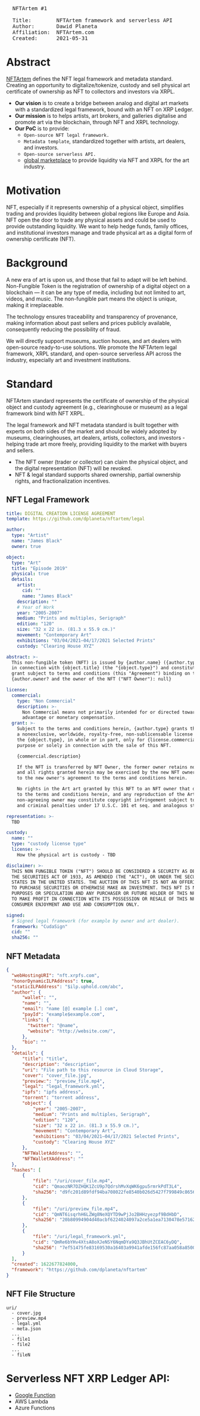 <pre>
  NFTArtem #1

  Title:        NFTArtem framework and serverless API
  Author:       Dawid Planeta <dawid.p@nftartem.com>
  Affiliation:  NFTArtem.com <https://nftartem.com>
  Created:      2021-05-31
</pre>


# Abstract

[NFTArtem](https://nftartem.com) defines the NFT legal framework and metadata standard. Creating an opportunity to digitalize/tokenize, custody and sell physical art certificate of ownership as NFT to collectors and investors via XRPL.

- **Our vision** is to create a bridge between analog and digital art markets with a standardized legal framework, bound with an NFT on XRP Ledger.
- **Our mission** is to helps artists, art brokers, and galleries digitalise and promote art via the blockchain, through NFT and XRPL technology.
- **Our PoC** is to provide:
  - `Open-source NFT legal framework.`
  - `Metadata template`, standardized together with artists, art dealers, and investors.
  - `Open-source serverless API.`
  - [global marketplace](https://nftartem.com) to provide liquidity via NFT and XRPL for the art industry.


# Motivation

NFT, especially if it represents ownership of a physical object, simplifies trading and provides liquidity between global regions like Europe and Asia. 
NFT open the door to trade any physical assets and could be used to provide outstanding liquidity. 
We want to help hedge funds, family offices, and institutional investors manage and trade physical art as a digital form of ownership certificate (NFT).


# Background

A new era of art is upon us, and those that fail to adapt will be left behind.
Non-Fungible Token is the registration of ownership of a digital object on a blockchain — it can be any type of media, including but not limited to art, videos, and music. The non-fungible part means the object is unique, making it irreplaceable.

The technology ensures traceability and transparency of provenance, making information about past sellers and prices publicly available, consequently reducing the possibility of fraud.

We will directly support museums, auction houses, and art dealers with open-source ready-to-use solutions.
We promote the NFTArtem legal framework, XRPL standard, and open-source serverless API across the industry, especially art and investment institutions.


# Standard

NFTArtem standard represents the certificate of ownership of the physical object and custody agreement (e.g., clearinghouse or museum) as a legal framework bind with NFT XRPL.

The legal framework and NFT metadata standard is built together with experts on both sides of the market and should be widely adopted by museums, clearinghouses, art dealers, artists, collectors, and investors - helping trade art more freely, providing liquidity to the market with buyers and sellers.

  - The NFT owner (trader or collector) can claim the physical object, and the digital representation (NFT) will be revoked.
  - NFT & legal standard supports shared ownership, partial ownership rights, and fractionalization incentives.

## NFT Legal Framework

```yml
title: DIGITAL CREATION LICENSE AGREEMENT
template: https://github.com/dplaneta/nftartem/legal

author:
  type: "Artist"
  name: "James Black"
  owner: true

object:
  type: "Art"
  title: "Episode 2019"
  physical: true
  details:
    artist:
      cid: ""
      name: "James Black"
    description: ""
    # Year of Work
    year: "2005-2007"
    medium: "Prints and multiples, Serigraph"
    edition: "120"
    size: "32 x 22 in. (81.3 x 55.9 cm.)"
    movement: "Contemporary Art"
    exhibitions: "03/04/2021–04/17/2021 Selected Prints"
    custody: "Clearing House XYZ"

abstract: >-
  This non-fungible token (NFT) is issued by {author.name} ({author.type})
  in connection with {object.title} (the "{object.type}") and constitutes a license
  grant subject to terms and conditions (this "Agreement") binding on the {author.type}
  {author.owner? and the owner of the NFT ("NFT Owner"): null}

license:
  commercial:
    type: "Non Commercial"
    description: >-
      Non Commercial means not primarily intended for or directed towards commercial
      advantage or monetary compensation.
  grant: >-
    Subject to the terms and conditions herein, {author.type} grants the NFT Owner
    a nonexclusive, worldwide, royalty-free, non-sublicensable license to reproduce
    the {object.type}, in whole or in part, only for {license.commercial.type}
    purpose or solely in connection with the sale of this NFT.

    {commercial.description}

    If the NFT is transferred by NFT Owner, the former owner retains no rights
    and all rights granted herein may be exercised by the new NFT owner, subject
    to the new owner's agreement to the terms and conditions herein.

    No rights in the Art art granted by this NFT to an NFT owner that does not agree
    to the terms and conditions herein, and any reproduction of the Art by such as
    non-agreeing owner may constitute copyright infringement subject to civil
    and criminal penalties under 17 U.S.C. 101 et seq. and analogous statues worldwide.

representation: >-
  TBD

custody:
  name: ""
  type: "custody license type"
  license: >-
    How the physical art is custody - TBD

disclaimer: >-
  THIS NON FUNGIBLE TOKEN ("NFT") SHOULD BE CONSIDERED A SECURITY AS DEFINED UNDER
  THE SECURITIES ACT OF 1933, AS AMENDED (THE "ACT"), OR UNDER THE SECURITIES LAWS OF ANY
  STATES IN THE UNITED STATES. THE AUCTION OF THIS NFT IS NOT AN OFFERING OF OR A SOLICITATION
  TO PURCHASE SECURITIES OR OTHERWISE MAKE AN INVESTMENT. THIS NFT IS NOT MEANT FOR INVESTMENT
  PURPOSES OR SPECULATION AND ANY PURCHASER OR FUTURE HOLDER OF THIS NFT SHOULD NOT EXPECT
  TO MAKE PROFIT IN CONNECTION WITH ITS POSSESSION OR RESALE OF THIS NFT. THIS NFT IS FOR
  CONSUMER ENJOYMENT AND USE AND CONSUMPTION ONLY.

signed:
  # Signed legal framework (for example by owner and art dealer).
  framework: "CudaSign"
  cid: ""
  sha256: ""
```


## NFT Metadata

  ```json
{
    "webHostingURI": "nft.xrpfs.com",
    "honorDynamicILPAddress": true,
    "staticILPAddress": "$ilp.uphold.com/abc",
    "author": {
        "wallet": "",
        "name": "",
        "email": "name [@] example [.] com",
        "payId": "example$example.com",
        "links": {
          "twitter": "@name",
          "website": "http://website.com/",
        },
        "bio": ""
    },
    "details": {
        "title": "title",
        "description": "description",
        "uri": "File path to this resource in Cloud Storage",
        "cover": "cover_file.jpg",
        "preview:": "preview_file.mp4",
        "legal": "legal_framework.yml",
        "ipfs": "ipfs address",
        "torrent": "torrent address",
        "object": {
            "year": "2005-2007",
            "medium": "Prints and multiples, Serigraph",
            "edition": "120",
            "size": "32 x 22 in. (81.3 x 55.9 cm.)",
            "movement": "Contemporary Art",
            "exhibitions": "03/04/2021–04/17/2021 Selected Prints",
            "custody": "Clearing House XYZ"
        },
        "NFTWalletAddress": "",
        "NFTWalletXAddress": ""
    },
    "hashes": [
        {
            "file": "/uri/cover_file.mp4",
            "cid": "QmaozNR7DZHQK1ZcU9p7QdrshMvXqWK6gpu5rmrkPdT3L4",
            "sha256": "d9fc201d89fdf94ba708022fe8540b026d5427f799849c8656f26d2eb29aa698"
        },
        {
            "file": "/uri/preview_file.mp4",
            "cid": "QmNT6isqrhH6LZWg8NeXQYTD9wPjJo2BHHzyezpf9BdHbD",
            "sha256": "20b80994904d40acbf6224024097a2ce5a1ea7130478e57162a38af1b876dfce"
        },
        {
            "file": "/uri/legal_framework.yml",
            "cid": "QmRe6bYHv4XtsA8oXJeNSY6NqmDYa9Q3JBhUtZCEAC6yDQ",
            "sha256": "7ef51475fe83169530a16403a9941afde156fc87aa058a8500131a23de600f9a"
        }
    ],
    "created": 1622677824000,
    "framework": "https://github.com/dplaneta/nftartem"
}
  ```

## NFT File Structure

```
uri/
  - cover.jpg
  - preview.mp4
  - legal.yml
  - meta.json
  ...
  - file1
  - file2
  ...
  - fileN
```

# Serverless NFT XRP Ledger API:

- [Google Function](/gcf)
- AWS Lambda
- Azure Functions
